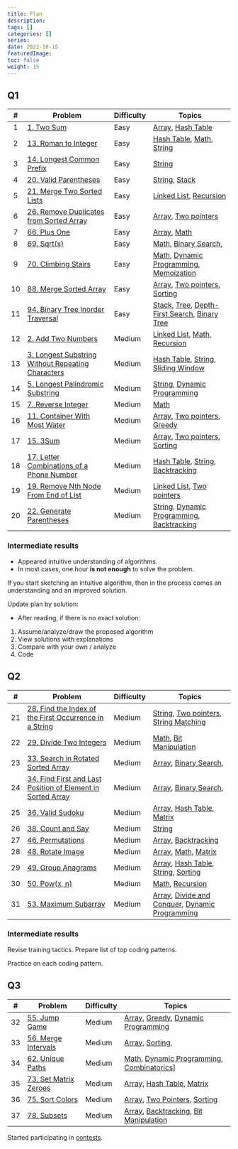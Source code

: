 ```yaml
---
title: Plan
description:
tags: []
categories: []
series:
date: 2022-10-15
featuredImage:
toc: false
weight: 15
---
```


## Q1

|   #   | Problem                                                                                                                  | Difficulty | Topics                                                                                                                                 |
| :---: | ------------------------------------------------------------------------------------------------------------------------ | ---------- | -------------------------------------------------------------------------------------------------------------------------------------- |
|   1   | [1. Two Sum](../problems/easy/1-two-sum)                                                                                 | Easy       | [Array](/en/tags/array), [Hash Table](/en/tags/hash-table)                                                                             |
|   2   | [13. Roman to Integer](../problems/easy/13-roman-to-integer)                                                             | Easy       | [Hash Table](/en/tags/hash-table), [Math](/en/tags/math), [String](/en/tags/string)                                                    |
|   3   | [14. Longest Common Prefix](../problems/easy/14-longest-common-prefix)                                                   | Easy       | [String](/en/tags/string)                                                                                                              |
|   4   | [20. Valid Parentheses](../problems/easy/20-valid-parentheses)                                                           | Easy       | [String](/en/tags/string), [Stack](/en/tags/stack)                                                                                     |
|   5   | [21. Merge Two Sorted Lists](../problems/easy/21-merge-two-sorted-lists)                                                 | Easy       | [Linked List](/en/tags/linked-list), [Recursion](/en/tags/recursion)                                                                   |
|   6   | [26. Remove Duplicates from Sorted Array](../problems/easy/26-remove-duplicates-from-sorted-array)                       | Easy       | [Array](/en/tags/array), [Two pointers](/en/tags/two-pointers)                                                                         |
|   7   | [66. Plus One](../problems/easy/66-plus-one)                                                                             | Easy       | [Array](/en/tags/array), [Math](/en/tags/math)                                                                                         |
|   8   | [69. Sqrt(x)](../problems/easy/69-sqrtx)                                                                                 | Easy       | [Math](/en/tags/math), [Binary Search](/en/tags/binary-search),                                                                        |
|   9   | [70. Climbing Stairs](../problems/easy/70-climbing-stairs)                                                               | Easy       | [Math](/en/tags/math), [Dynamic Programming](/en/tags/dynamic-programming), [Memoization](/en/tags/memoization)                        |
|  10   | [88. Merge Sorted Array](../problems/easy/88-merge-sorted-array)                                                         | Easy       | [Array](/en/tags/array), [Two pointers](/en/tags/two-pointers), [Sorting](/en/tags/sorting)                                            |
|  11   | [94. Binary Tree Inorder Traversal](../problems/easy/94-binary-tree-inorder-traversal)                                   | Easy       | [Stack](/en/tags/stack), [Tree](/en/tags/tree), [Depth-First Search](/en/tags/depth-first-search), [Binary Tree](/en/tags/binary-tree) |
|  12   | [2. Add Two Numbers](../problems/medium/2-add-two-numbers)                                                               | Medium     | [Linked List](/en/tags/linked-list), [Math](/en/tags/math), [Recursion](/en/tags/recursion)                                            |
|  13   | [3. Longest Substring Without Repeating Characters](../problems/medium/3-longest-substring-without-repeating-characters) | Medium     | [Hash Table](/en/tags/hash-table), [String](/en/tags/string), [Sliding Window](/en/tags/sliding-window)                                |
|  14   | [5. Longest Palindromic Substring](../problems/medium/5-longest-palindromic-substring)                                   | Medium     | [String](/en/tags/string), [Dynamic Programming](/en/tags/dynamic-programming)                                                         |
|  15   | [7. Reverse Integer](../problems/medium/7-reverse-integer)                                                               | Medium     | [Math](/en/tags/math)                                                                                                                  |
|  16   | [11. Container With Most Water](../problems/medium/11-container-with-most-water)                                         | Medium     | [Array](/en/tags/array), [Two pointers](/en/tags/two-pointers), [Greedy](/en/tags/greedy)                                              |
|  17   | [15. 3Sum](../problems/medium/15-3sum)                                                                                   | Medium     | [Array](/en/tags/array), [Two pointers](/en/tags/two-pointers), [Sorting](/en/tags/sorting)                                            |
|  18   | [17. Letter Combinations of a Phone Number](../problems/medium/17-letter-combinations-of-a-phone-number)                 | Medium     | [Hash Table](/en/tags/hash-table), [String](/en/tags/string), [Backtracking](/en/tags/backtracking)                                    |
|  19   | [19. Remove Nth Node From End of List](../problems/medium/19-remove-nth-node-from-end-of-list)                           | Medium     | [Linked List](/en/tags/linked-list), [Two pointers](/en/tags/two-pointers)                                                             |
|  20   | [22. Generate Parentheses](../problems/medium/22-generate-parentheses)                                                   | Medium     | [String](/en/tags/string), [Dynamic Programming](/en/tags/dynamic-programming), [Backtracking](/en/tags/backtracking)                  |

### Intermediate results

- Appeared intuitive understanding of algorithms.
- In most cases, one hour **is not enough** to solve the problem.

If you start sketching an intuitive algorithm, then in the process comes an understanding and an improved solution.

Update plan by solution:
- After reading, if there is no exact solution:
1. Assume/analyze/draw the proposed algorithm
2. View solutions with explanations
3. Compare with your own / analyze
4. Code

## Q2

|   #   | Problem                                                                                                                                      | Difficulty | Topics                                                                                                                          |
| :---: | -------------------------------------------------------------------------------------------------------------------------------------------- | ---------- | ------------------------------------------------------------------------------------------------------------------------------- |
|  21   | [28. Find the Index of the First Occurrence in a String](../problems/28-find-the-index-of-the-first-occurrence-in-a-string/)                 | Medium     | [String](/en/tags/string), [Two pointers](/en/tags/two-pointers), [String Matching](/en/tags/string-matching)                   |
|  22   | [29. Divide Two Integers](../problems/medium/29-divide-two-integers)                                                                         | Medium     | [Math](/en/tags/math), [Bit Manipulation](/en/tags/bit-manipulation)                                                            |
|  23   | [33. Search in Rotated Sorted Array](../problems/medium/33-search-in-rotated-sorted-arrays)                                                  | Medium     | [Array](/en/tags/array), [Binary Search](/en/tags/binary-search),                                                               |
|  24   | [34. Find First and Last Position of Element in Sorted Array](../problems/medium/34-find-first-and-last-position-of-element-in-sorted-array) | Medium     | [Array](/en/tags/array), [Binary Search](/en/tags/binary-search),                                                               |
|  25   | [36. Valid Sudoku](../problems/medium/36-valid-sudoku)                                                                                       | Medium     | [Array](/en/tags/array), [Hash Table](/en/tags/hash-table), [Matrix](/en/tags/matrix)                                           |
|  26   | [38. Count and Say](../problems/medium/38-count-and-say)                                                                                     | Medium     | [String](/en/tags/string)                                                                                                       |
|  27   | [46. Permutations](../problems/medium/46-permutations)                                                                                       | Medium     | [Array](/en/tags/array), [Backtracking](/en/tags/backtracking)                                                                  |
|  28   | [48. Rotate Image](../problems/medium/48-rotate-image)                                                                                       | Medium     | [Array](/en/tags/array), [Math](/en/tags/math), [Matrix](/en/tags/matrix)                                                       |
|  29   | [49. Group Anagrams](../problems/medium/49-group-anagrams)                                                                                   | Medium     | [Array](/en/tags/array), [Hash Table](/en/tags/hash-table), [String](/en/tags/string), [Sorting](/en/tags/sorting)              |
|  30   | [50. Pow(x, n)](../problems/medium/50)                                                                                                       | Medium     | [Math](/en/tags/math), [Recursion](/en/tags/recursion)                                                                          |
|  31   | [53. Maximum Subarray](../problems/medium/53)                                                                                                | Medium     | [Array](/en/tags/array), [Divide and Conquer](/en/tags/divide-and-conquer), [Dynamic Programming](/en/tags/dynamic-programming) |

### Intermediate results

Revise training tactics. Prepare list of top coding patterns. 

Practice on each coding pattern.

## Q3

|   #   | Problem                                        | Difficulty | Topics                                                                                                               |
| :---: | ---------------------------------------------- | ---------- | -------------------------------------------------------------------------------------------------------------------- |
|  32   | [55. Jump Game](../problems/medium/55)         | Medium     | [Array](/en/tags/array), [Greedy](/en/tags/greedy), [Dynamic Programming](/en/tags/dynamic-programming)              |
|  33   | [56. Merge Intervals](../problems/medium/56)   | Medium     | [Array](/en/tags/array), [Sorting](/en/tags/sorting),                                                                |
|  34   | [62. Unique Paths](../problems/medium/62)      | Medium     | [Math](/en/tags/math), [Dynamic Programming](/en/tags/dynamic-programming), [Combinatorics](/en/tags/combinatorics)] |
|  35   | [73. Set Matrix Zeroes](../problems/medium/73) | Medium     | [Array](/en/tags/array), [Hash Table](/en/tags/hash-table), [Matrix](/en/tags/matrix)                                |
|  36   | [75. Sort Colors](../problems/medium/75)       | Medium     | [Array](/en/tags/array), [Two Pointers](/en/tags/Two-Pointers), [Sorting](/en/tags/Sorting)                          |
|  37   | [78. Subsets](../problems/medium/78)           | Medium     | [Array](/en/tags/array), [Backtracking](/en/tags/backtracking),  [Bit Manipulation](/en/tags/bit-manipulation)       |

Started participating in [contests](../codeforces).

